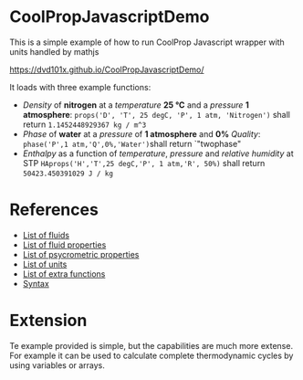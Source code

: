 # CoolPropJavascriptDemo
This is a simple example of how to run CoolProp Javascript wrapper with units handled by mathjs

https://dvd101x.github.io/CoolPropJavascriptDemo/

It loads with three example functions:

* *Density* of **nitrogen** at a *temperature* **25 °C** and a *pressure* **1 atmosphere**: `props('D', 'T', 25 degC, 'P', 1 atm, 'Nitrogen')` shall return `1.1452448929367 kg / m^3`
* *Phase* of **water** at a *pressure* of **1 atmosphere** and **0%** *Quality*: `phase('P',1 atm,'Q',0%,'Water')`shall return `"twophase"
* *Enthalpy* as a function of *temperature*, *pressure* and *relative humidity* at STP `HAprops('H','T',25 degC,'P', 1 atm,'R', 50%)` shall return `50423.450391029 J / kg`

# References

* [List of fluids](http://coolprop.sourceforge.net/fluid_properties/PurePseudoPure.html#list-of-fluids)
* [List of fluid properties](http://www.coolprop.org/coolprop/HighLevelAPI.html#table-of-string-inputs-to-propssi-function)
* [List of psycrometric properties](http://coolprop.sourceforge.net/fluid_properties/HumidAir.html#table-of-inputs-outputs-to-hapropssi)
* [List of units](https://mathjs.org/docs/datatypes/units.html)
* [List of extra functions](https://mathjs.org/docs/reference/functions.html)
* [Syntax](https://mathjs.org/docs/expressions/syntax.html)

# Extension

Te example provided is simple, but the capabilities are much more extense. For example it can be used to calculate complete thermodynamic cycles by using variables or arrays.
